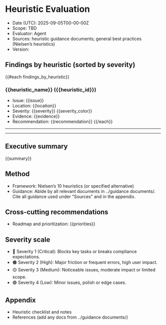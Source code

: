 # Heuristic Evaluation

- Date (UTC): 2025-09-05T00-00-00Z
- Scope: TBD
- Evaluator: Agent
- Sources: heuristic guidance documents; general best practices (Nielsen’s heuristics)
- Version: 

## Findings by heuristic (sorted by severity)
{{#each findings_by_heuristic}}
### {{heuristic_name}} ({{heuristic_id}})
- Issue: {{issue}}
- Location: {{location}}
- Severity: {{severity}} {{severity_color}}
- Evidence: {{evidence}}
- Recommendation: {{recommendation}}
{{/each}}


---
---


## Executive summary
{{summary}}

## Method
- Framework: Nielsen’s 10 heuristics (or specified alternative)
- Guidance: Abide by all relevant documents in ../guidance documents/. Cite all guidance used under "Sources" and in the appendix.

## Cross-cutting recommendations
- Roadmap and prioritization: {{priorities}}

## Severity scale
- 🔴 Severity 1 (Critical): Blocks key tasks or breaks compliance expectations.
- 🟠 Severity 2 (High): Major friction or frequent errors, high user impact.
- 🟡 Severity 3 (Medium): Noticeable issues, moderate impact or limited scope.
- 🟣 Severity 4 (Low): Minor issues, polish or edge cases.

## Appendix
- Heuristic checklist and notes
- References (add any docs from ../guidance documents/)

